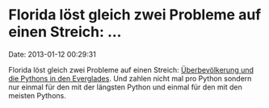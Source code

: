 Florida löst gleich zwei Probleme auf einen Streich: \...
=========================================================

Date: 2013-01-12 00:29:31

Florida löst gleich zwei Probleme auf einen Streich: [Überbevölkerung
und die Pythons in den
Everglades](http://www.bbc.co.uk/news/world-us-canada-20994982). Und
zahlen nicht mal pro Python sondern nur einmal für den mit der längsten
Python und einmal für den mit den meisten Pythons.
